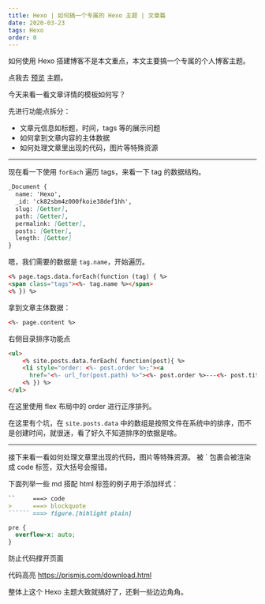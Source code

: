 ```yaml
---
title: Hexo | 如何搞一个专属的 Hexo 主题 | 文章篇
date: 2020-03-23 
tags: Hexo
order: 0
---
```

如何使用 Hexo 搭建博客不是本文重点，本文主要搞一个专属的个人博客主题。
<!-- more -->
点我去 [预览](https://cemcoe.com/blog/chemer-fe-test/index.html) 主题。

今天来看一看文章详情的模板如何写？

先进行功能点拆分：
- 文章元信息如标题，时间，tags 等的展示问题
- 如何拿到文章内容的主体数据
- 如何处理文章里出现的代码，图片等特殊资源

---

现在看一下使用 `forEach` 遍历 tags，来看一下 tag 的数据结构。
```md
_Document {
  name: 'Hexo',
  _id: 'ck82sbm4z000fkoie38def1hh',
  slug: [Getter],
  path: [Getter],
  permalink: [Getter],
  posts: [Getter],
  length: [Getter]
}
```

嗯，我们需要的数据是 `tag.name`，开始遍历。
```html
<% page.tags.data.forEach(function (tag) { %>
<span class="tags"><%- tag.name %></span>
<% }) %>
```

拿到文章主体数据：
```html
<%- page.content %>
```

右侧目录排序功能点
```html
<ul>
    <% site.posts.data.forEach( function(post){ %>
    <li style="order: <%- post.order %>;"><a
      href="<%- url_for(post.path) %>"><%- post.order %>---<%- post.title %></a></li>
    <% }) %>
</ul>
```
在这里使用 flex 布局中的 order 进行正序排列。

在这里有个坑，在 `site.posts.data` 中的数组是按照文件在系统中的排序，而不是创建时间，就很迷，看了好久不知道排序的依据是啥。

---


接下来看一看如何处理文章里出现的代码，图片等特殊资源。
被 ` 包裹会被渲染成 code 标签，双大括号会报错。


下面列举一些 md 搭配 html 标签的例子用于添加样式：
```md
``     ===> code
>      ===> blockquote
`````` ===> figure.[hihlight plain]

```

<!-- 小小目录功能涉及的点
数组排序
遮罩问题
滚动条的使用 -->
```css
pre {
  overflow-x: auto;
}
```
防止代码撑开页面

代码高亮 https://prismjs.com/download.html

整体上这个 Hexo 主题大致就搞好了，还剩一些边边角角。